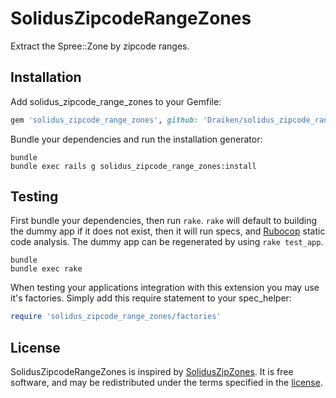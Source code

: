 SolidusZipcodeRangeZones
===============

Extract the Spree::Zone by zipcode ranges.

Installation
------------

Add solidus_zipcode_range_zones to your Gemfile:

```ruby
gem 'solidus_zipcode_range_zones', github: 'Draiken/solidus_zipcode_range_zones'
```

Bundle your dependencies and run the installation generator:

```shell
bundle
bundle exec rails g solidus_zipcode_range_zones:install
```

Testing
-------

First bundle your dependencies, then run `rake`. `rake` will default to building the dummy app if it does not exist, then it will run specs, and [Rubocop](https://github.com/bbatsov/rubocop) static code analysis. The dummy app can be regenerated by using `rake test_app`.

```shell
bundle
bundle exec rake
```

When testing your applications integration with this extension you may use it's factories.
Simply add this require statement to your spec_helper:

```ruby
require 'solidus_zipcode_range_zones/factories'
```

## License

SolidusZipcodeRangeZones is inspired by [SolidusZipZones]. It is free software, and may be redistributed under the terms specified in the [license].

[license]: MIT-LICENSE
[SolidusZipZones]: https://github.com/nebulab/solidus_zip_zones
